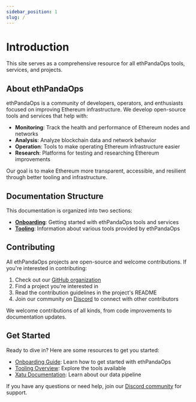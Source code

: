 ```yaml
---
sidebar_position: 1
slug: /
---
```


# Introduction

This site serves as a comprehensive resource for all ethPandaOps tools, services, and projects.

## About ethPandaOps

ethPandaOps is a community of developers, operators, and enthusiasts focused on improving Ethereum infrastructure. We develop open-source tools and services that help with:

- **Monitoring**: Track the health and performance of Ethereum nodes and networks
- **Analysis**: Analyze blockchain data and network behavior
- **Operation**: Tools to make operating Ethereum infrastructure easier
- **Research**: Platforms for testing and researching Ethereum improvements

Our goal is to make Ethereum more transparent, accessible, and resilient through better tooling and infrastructure.

## Documentation Structure

This documentation is organized into two sections:

- **[Onboarding](/docs/onboarding/guide)**: Getting started with ethPandaOps tools and services
- **[Tooling](/docs/tooling/overview)**: Information about various tools provided by ethPandaOps

## Contributing

All ethPandaOps projects are open-source and welcome contributions. If you're interested in contributing:

1. Check out our [GitHub organization](https://github.com/ethpandaops)
2. Find a project you're interested in
3. Read the contribution guidelines in the project's README
4. Join our community on [Discord](https://discord.com/invite/qGpsxSA) to connect with other contributors

We welcome contributions of all kinds, from code improvements to documentation updates.

## Get Started

Ready to dive in? Here are some resources to get you started:

- [Onboarding Guide](/docs/onboarding/guide): Learn how to get started with ethPandaOps
- [Tooling Overview](/docs/tooling/overview): Explore the tools available
- [Xatu Documentation](/docs/tooling/xatu): Learn about our data pipeline

If you have any questions or need help, join our [Discord community](https://discord.com/invite/qGpsxSA) for support.
